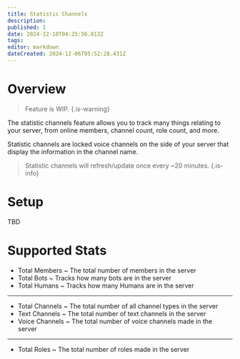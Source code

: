 ```yaml
---
title: Statistic Channels
description: 
published: 1
date: 2024-12-10T04:25:56.813Z
tags: 
editor: markdown
dateCreated: 2024-12-06T05:52:28.431Z
---
```


# Overview
> Feature is WIP.
{.is-warning}

The statistic channels feature allows you to track many things relating to your server, from online members, channel count, role count, and more.

Statistic channels are locked voice channels on the side of your server that display the information in the channel name.

> Statistic channels will refresh/update once every ~20 minutes.
{.is-info}

# Setup
TBD

# Supported Stats
* Total Members ~ The total number of members in the server
* Total Bots ~ Tracks how many bots are in the server
* Total Humans ~ Tracks how many Humans are in the server
<hr>

* Total Channels ~ The total number of all channel types in the server
* Text Channels ~ The total number of text channels in the server
* Voice Channels ~ The total number of voice channels made in the server
<hr>

* Total Roles ~ The total number of roles made in the server
